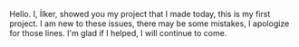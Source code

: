 Hello. I, İlker, showed you my project that I made today, this is my first project. I am new to these issues, there may be some mistakes, I apologize for those lines. I'm glad if I helped, I will continue to come.

